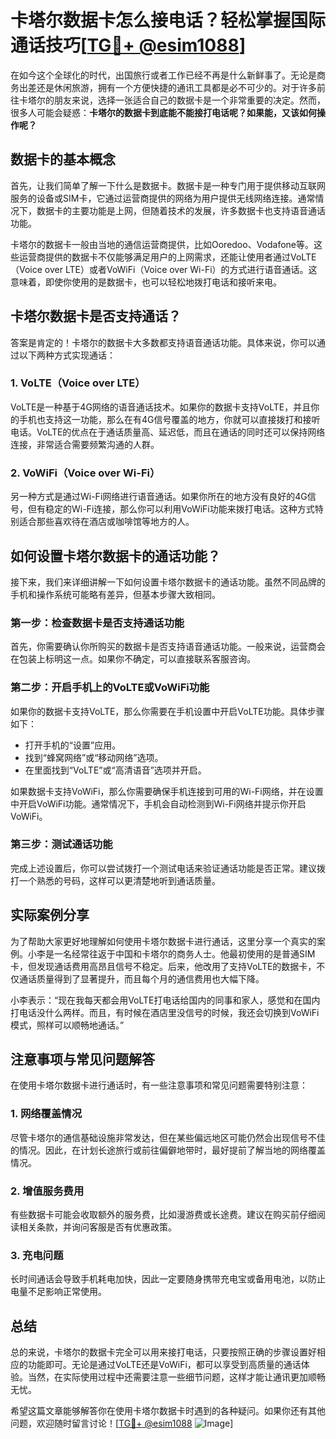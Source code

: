 # 卡塔尔数据卡怎么接电话？轻松掌握国际通话技巧[[TG💪+ @esim1088](https://t.me/s/esim1088)]

在如今这个全球化的时代，出国旅行或者工作已经不再是什么新鲜事了。无论是商务出差还是休闲旅游，拥有一个方便快捷的通讯工具都是必不可少的。对于许多前往卡塔尔的朋友来说，选择一张适合自己的数据卡是一个非常重要的决定。然而，很多人可能会疑惑：**卡塔尔的数据卡到底能不能接打电话呢？如果能，又该如何操作呢？**

## 数据卡的基本概念

首先，让我们简单了解一下什么是数据卡。数据卡是一种专门用于提供移动互联网服务的设备或SIM卡，它通过运营商提供的网络为用户提供无线网络连接。通常情况下，数据卡的主要功能是上网，但随着技术的发展，许多数据卡也支持语音通话功能。

卡塔尔的数据卡一般由当地的通信运营商提供，比如Ooredoo、Vodafone等。这些运营商提供的数据卡不仅能够满足用户的上网需求，还能让使用者通过VoLTE（Voice over LTE）或者VoWiFi（Voice over Wi-Fi）的方式进行语音通话。这意味着，即使你使用的是数据卡，也可以轻松地拨打电话和接听来电。

## 卡塔尔数据卡是否支持通话？

答案是肯定的！卡塔尔的数据卡大多数都支持语音通话功能。具体来说，你可以通过以下两种方式实现通话：

### 1. VoLTE（Voice over LTE）
VoLTE是一种基于4G网络的语音通话技术。如果你的数据卡支持VoLTE，并且你的手机也支持这一功能，那么在有4G信号覆盖的地方，你就可以直接拨打和接听电话。VoLTE的优点在于通话质量高、延迟低，而且在通话的同时还可以保持网络连接，非常适合需要频繁沟通的人群。

### 2. VoWiFi（Voice over Wi-Fi）
另一种方式是通过Wi-Fi网络进行语音通话。如果你所在的地方没有良好的4G信号，但有稳定的Wi-Fi连接，那么你可以利用VoWiFi功能来拨打电话。这种方式特别适合那些喜欢待在酒店或咖啡馆等地方的人。

## 如何设置卡塔尔数据卡的通话功能？

接下来，我们来详细讲解一下如何设置卡塔尔数据卡的通话功能。虽然不同品牌的手机和操作系统可能略有差异，但基本步骤大致相同。

### 第一步：检查数据卡是否支持通话功能
首先，你需要确认你所购买的数据卡是否支持语音通话功能。一般来说，运营商会在包装上标明这一点。如果你不确定，可以直接联系客服咨询。

### 第二步：开启手机上的VoLTE或VoWiFi功能
如果你的数据卡支持VoLTE，那么你需要在手机设置中开启VoLTE功能。具体步骤如下：
- 打开手机的“设置”应用。
- 找到“蜂窝网络”或“移动网络”选项。
- 在里面找到“VoLTE”或“高清语音”选项并开启。

如果数据卡支持VoWiFi，那么你需要确保手机连接到可用的Wi-Fi网络，并在设置中开启VoWiFi功能。通常情况下，手机会自动检测到Wi-Fi网络并提示你开启VoWiFi。

### 第三步：测试通话功能
完成上述设置后，你可以尝试拨打一个测试电话来验证通话功能是否正常。建议拨打一个熟悉的号码，这样可以更清楚地听到通话质量。

## 实际案例分享

为了帮助大家更好地理解如何使用卡塔尔数据卡进行通话，这里分享一个真实的案例。小李是一名经常往返于中国和卡塔尔的商务人士。他最初使用的是普通SIM卡，但发现通话费用高昂且信号不稳定。后来，他改用了支持VoLTE的数据卡，不仅通话质量得到了显著提升，而且每个月的通信费用也大幅下降。

小李表示：“现在我每天都会用VoLTE打电话给国内的同事和家人，感觉和在国内打电话没什么两样。而且，有时候在酒店里没信号的时候，我还会切换到VoWiFi模式，照样可以顺畅地通话。”

## 注意事项与常见问题解答

在使用卡塔尔数据卡进行通话时，有一些注意事项和常见问题需要特别注意：

### 1. 网络覆盖情况
尽管卡塔尔的通信基础设施非常发达，但在某些偏远地区可能仍然会出现信号不佳的情况。因此，在计划长途旅行或前往偏僻地带时，最好提前了解当地的网络覆盖情况。

### 2. 增值服务费用
有些数据卡可能会收取额外的服务费，比如漫游费或长途费。建议在购买前仔细阅读相关条款，并询问客服是否有优惠政策。

### 3. 充电问题
长时间通话会导致手机耗电加快，因此一定要随身携带充电宝或备用电池，以防止电量不足影响正常使用。

## 总结

总的来说，卡塔尔的数据卡完全可以用来接打电话，只要按照正确的步骤设置好相应的功能即可。无论是通过VoLTE还是VoWiFi，都可以享受到高质量的通话体验。当然，在实际使用过程中还需要注意一些细节问题，这样才能让通讯更加顺畅无忧。

希望这篇文章能够解答你在使用卡塔尔数据卡时遇到的各种疑问。如果你还有其他问题，欢迎随时留言讨论！[[TG💪+ @esim1088](https://t.me/s/esim1088) ![Image](https://i.postimg.cc/4NQfJmqS/Snipaste-2025-05-13-00-14-12.png)]